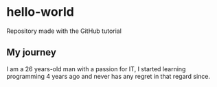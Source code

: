 # hello-world
Repository made with the GitHub tutorial

## My journey
I am a 26 years-old man with a passion for IT,
I started learning programming 4 years ago and never has any regret
in that regard since.
